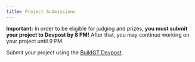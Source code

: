 ```yaml
---
title: Project Submissions
---
```

**Important:** In order to be eligible for judging and prizes, **you must submit your project to Devpost by 8 PM!**  After that, you may continue working on your project until 9 PM.

Submit your project using the [BuildGT Devpost](https://buildgt-2018.devpost.com/).
